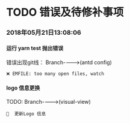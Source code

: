 # TODO 错误及待修补事项

### 2018年05月21日13:08:06
#### 运行 yarn test 抛出错误    
   
   错误出现git线： Branch---->(antd config)
      
    ❌ EMFILE: too many open files, watch
    
#### logo 信息更换
   TODO: Branch---->(visual-view)

    🔨  更新Logo 信息 